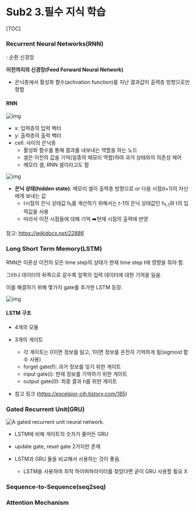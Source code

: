 # Sub2 3.필수 지식 학습

[TOC]

### Recurrent Neural Networks(RNN)

: 순환 신경망

**이전까지의 신경망(Feed Forward Neural Network)**

- 은닉층에서 활성화 함수(activation function)를 지난 결과값이 출력층 방향으로만 향함

#### RNN

![img](https://wikidocs.net/images/page/22886/rnn_image1_ver2.PNG)

- x: 입력층의 입력 벡터
- y: 출력층의 출력 벡터
- cell: 사이의 은닉층
  - 활성화 함수를 통해 결과를 내보내는 역할을 하는 노드
  - 셀은 이전의 값을 기억(일종의 메모리 역할)하여 과거 상태와의 의존성 제어
  - 메모리 셀, RNN 셀이라고도 함

![img](https://wikidocs.net/images/page/22886/rnn_image2_ver3.PNG)

- **은닉 상태(hidden state)**: 메모리 셀이 출력층 방향으로 or 다음 시점(t+1)의 자신에게 보내는 값
  - t시점의 은닉 상태값 h<sub>t</sub>를 계산하기 위해서는 t-1의 은닉 상태값인 h<sub>t-1</sub>와 t의 입력값을 사용
  -  따라서 이전 시점들에 대해 기억 :arrow_right:현재 시점의 출력에 반영

참고: *https://wikidocs.net/22886*



### Long Short Term Memory(LSTM)

RNN은 이론상 이전의 모든 time step의 상태가 현재 time step t에 영향을 줘야 함.

그러나 데이터의 뒤쪽으로 갈수록 앞쪽의 입력 데이터에 대한 기억을 잃음.

이를 해결하기 위해 몇가지 gate를 추가한 LSTM 등장.

![img](https://t1.daumcdn.net/cfile/tistory/9905CF385BD5F5EC02)

#### LSTM 구조

- 4개의 모듈
- 3개의 게이트
  - 각 게이트는 0이면 정보를 잃고, 1이면 정보를 온전히 기억하게 됨(sigmoid 함수 사용)
  - forget gate(f): 과거 정보를 잊기 위한 게이트
  - input gate(i): 현재 정보를 기억하기 위한 게이트
  - output gate(0): 최종 결과 h를 위한 게이트

- 참고 링크 (https://excelsior-cjh.tistory.com/185)



### Gated Recurrent Unit(GRU)

![A gated recurrent unit neural network.](https://colah.github.io/posts/2015-08-Understanding-LSTMs/img/LSTM3-var-GRU.png)

- LSTM에 비해 게이트의 숫자가 줄어든 GRU
- update gate, reset gate 2가지만 존재

- LSTM과 GRU 둘을 비교해서 사용하는 것이 좋음.
  - LSTM을 사용하여 최적 하이퍼파라미터를 찾았다면 굳이 GRU 사용할 필요 X



### Sequence-to-Sequence(seq2seq)







### Attention Mechanism